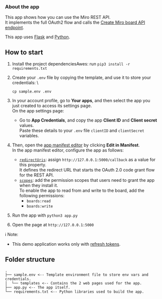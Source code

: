### About the app

This app shows how you can use the Miro REST API. \
It implements the full OAuth2 flow and calls the [Create Miro board API endpoint](https://developers.miro.com/reference/create-board).

This app uses [Flask](https://flask.palletsprojects.com/en/2.1.x/) and [Python](https://www.python.org/).

## How to start

1. Install the project dependenciesAwes: run `pip3 install -r requirements.txt`
2. Create your `.env` file by copying the template, and use it to store your credentials: \
   ```
   cp sample.env .env
   ```
3. In your account profile, go to **Your apps**, and then select the app you just created to access its settings page. \
   On the app settings page:
   - Go to **App Credentials**, and copy the app **Client ID** and **Client secret** values. \
     Paste these details to your `.env` file `clientID` and `clientSecret` variables.
4. Then, open the [app manifest editor](https://developers.miro.com/docs/manually-create-an-app#step-2-configure-your-app-in-miro) by clicking **Edit in Manifest**. \
   In the app manifest editor, configure the app as follows:

   - [`redirectUris`](https://developers.miro.com/docs/app-manifest#redirecturis): assign `http://127.0.0.1:5000/callback` as a value for this property. \
     It defines the redirect URL that starts the OAuth 2.0 code grant flow for the REST API.
   - [`scopes`](https://developers.miro.com/docs/app-manifest#scopes): add the permission scopes that users need to grant the app when they install it. \
     To enable the app to read from and write to the board, add the following permissions:
     - `boards:read`
     - `boards:write`

5. Run the app with `python3 app.py`
6. Open the page at `http://127.0.0.1:5000`

ℹ️ Note:

- This demo application works only with [refresh tokens](https://developers.miro.com/reference/authorization-flow-for-expiring-tokens).

## Folder structure

```
.
├── sample.env <-- Template environment file to store env vars and credentials.
│  └── templates <-- Contains the 2 web pages used for the app.
├── app.py <-- The app itself.
└── requirements.txt <-- Python libraries used to build the app.
```
